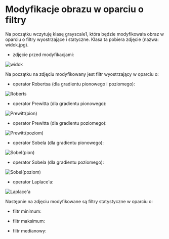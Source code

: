 # Modyfikacje obrazu w oparciu o filtry

Na początku wczytuję klasę grayscale1, która będzie modyfikowała obraz w oparciu o filtry wyostrzające i statyczne. Klasa ta pobiera zdjęcie (nazwa: widok.jpg).

* zdjęcie przed modyfikacjami:

![widok](https://user-images.githubusercontent.com/80594097/117310520-a3622880-ae83-11eb-92db-368f3daf5c9c.jpg)


Na początku na zdjęciu modyfikowany jest filtr wyostrzający w oparciu o:

* operator Robertsa (dla gradientu pionowego i poziomego):

![Roberts](https://user-images.githubusercontent.com/80594097/117310463-96ddd000-ae83-11eb-95a5-43e9e27678d5.jpg)


* operator Prewitta (dla gradientu pionowego):

![Prewitt(pion)](https://user-images.githubusercontent.com/80594097/117310886-ffc54800-ae83-11eb-8d9c-874849f6ff48.jpg)


* operator Prewitta (dla gradientu poziomego):

![Prewitt(poziom)](https://user-images.githubusercontent.com/80594097/117310890-005dde80-ae84-11eb-8b7b-4bc16b98275f.jpg)


* operator Sobela (dla gradientu pionowego):

![Sobel(pion)](https://user-images.githubusercontent.com/80594097/117311136-38652180-ae84-11eb-87e9-586c52f2908d.jpg)


* operator Sobela (dla gradientu poziomego): 

![Sobel(poziom)](https://user-images.githubusercontent.com/80594097/117311141-38fdb800-ae84-11eb-9834-5d728d92ddc0.jpg)


* operator Laplace'a:

![Laplace'a](https://user-images.githubusercontent.com/80594097/117311298-5df22b00-ae84-11eb-8dc3-ba43cbb4d19b.jpg)



Następnie na zdjęciu modyfikowane są filtry statystyczne w oparciu o:

* filtr minimum:

* filtr maksimum:

* filtr medianowy:
